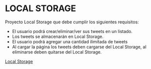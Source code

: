 # LOCAL STORAGE

Proyecto Local Storage que debe cumplir los siguientes requisitos:

* El usuario podrá crear/eliminar/ver sus tweets en un listado.
* Los tweets se almacenarán en Local Storage.
* El usuario podrá agregar una cantidad ilimitada de tweets
* Al cargar la página los tweets deben cargarse del Local Storage, al eliminarse deben quitarse del Local Storage.

[Local Storage](https://adolfodelarosades.github.io/JS-Proyecto-01-LocalStorage/)
